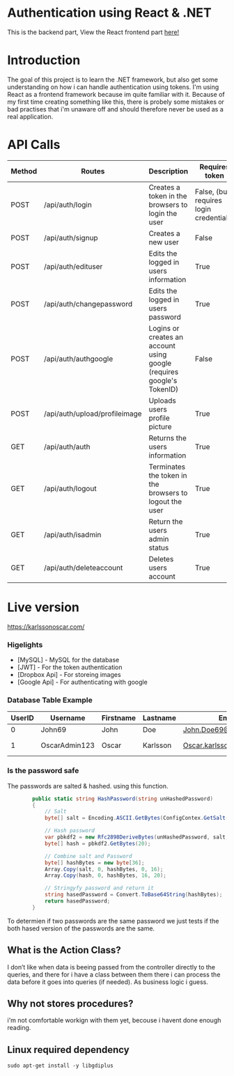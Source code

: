 # Authentication using React & .NET
This is the backend part, View the React frontend part [here!](https://github.com/OsvarK/AuthProject-Part1-React)
# Introduction 
The goal of this project is to learn the .NET framework, but also get some understanding on how i can handle authentication using tokens. I'm using React as a frontend framework because im quite familiar with it. Because of my first time creating something like this, there is probely some mistakes or bad practises that i'm unaware off and should therefore never be used as a real application.  

# API Calls
| Method | Routes | Description | Requires token |
| ------ | ------ | ------ | ------ |
| POST | /api/auth/login | Creates a token in the browsers to login the user | False, (but requires login credentials) |
| POST | /api/auth/signup | Creates a new user | False |
| POST | /api/auth/edituser | Edits the logged in users information | True |
| POST | /api/auth/changepassword | Edits the logged in users password | True |
| POST | /api/auth/authgoogle | Logins or creates an account using google (requires google's TokenID) | False |
| POST | /api/auth/upload/profileimage | Uploads users profile picture | True |
| GET | /api/auth/auth | Returns the users information | True |
| GET | /api/auth/logout | Terminates the token in the browsers to logout the user | True |
| GET | /api/auth/isadmin | Return the users admin status | True |
| GET | /api/auth/deleteaccount | Deletes users account | True |

# Live version
https://karlssonoscar.com/

### Higelights
* [MySQL] - MySQL for the database
* [JWT] - For the token authentication
* [Dropbox Api] - For storeing images
* [Google Api] - For authenticating with google

### Database Table Example 

| UserID | Username | Firstname | Lastname | Email | Password | GoogleSubjectID | Admin | ProfileImageUrl |
| ------ | ------ | ------ | ------ | ------ | ------ | ------ | ------ | ------ |
| 0 | John69 | John | Doe | John.Doe69@Email.com | Dl2jJFVqNTUoJFkrdiFFZey2dsO5yOtd6ytVSyd3L3/Nz7hh | NULL | 0 | null |
| 1 | OscarAdmin123 | Oscar | Karlsson | Oscar.karlsson@Email.com | Dl2jJFVqN3UoJhkrdiFxZey2ds45yztd6xtVSyd3L3/Nd5hh | NULL | 1 | (dropbox shared link) |

### Is the password safe

The passwords are salted & hashed. using this function. 
```csharp
        public static string HashPassword(string unHashedPassword)
        {
            // Salt
            byte[] salt = Encoding.ASCII.GetBytes(ConfigContex.GetSalt());

            // Hash password
            var pbkdf2 = new Rfc2898DeriveBytes(unHashedPassword, salt, 10000);
            byte[] hash = pbkdf2.GetBytes(20);

            // Combine salt and Password
            byte[] hashBytes = new byte[36];
            Array.Copy(salt, 0, hashBytes, 0, 16);
            Array.Copy(hash, 0, hashBytes, 16, 20);

            // Stringyfy password and return it
            string hasedPassword = Convert.ToBase64String(hashBytes);
            return hasedPassword;
        }
```
To determien if two passwords are the same password we just tests if the both hased version of the passwords are the same.

## What is the Action Class?
I don’t like when data is beeing passed from the controller directly to the queries, and there for i have a class between them there i can process the data before it goes into queries (if needed). As business logic i guess.
## Why not stores procedures?
i'm not comfortable workign with them yet, becouse i havent done enough reading.
## Linux required dependency
```
sudo apt-get install -y libgdiplus
```
